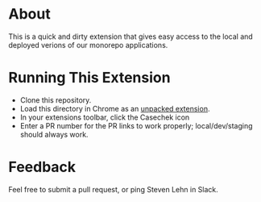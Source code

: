 # About

This is a quick and dirty extension that gives easy access to the local and deployed verions of our monorepo applications.

# Running This Extension

- Clone this repository.
- Load this directory in Chrome as an [unpacked extension](https://developer.chrome.com/docs/extensions/mv3/getstarted/development-basics/#load-unpacked).
- In your extensions toolbar, click the Casechek icon
- Enter a PR number for the PR links to work properly; local/dev/staging should always work.

# Feedback

Feel free to submit a pull request, or ping Steven Lehn in Slack.
